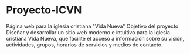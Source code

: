 # Proyecto-ICVN
Página web para la iglesia cristiana "Vida Nueva" Objetivo del proyecto Diseñar y desarrollar un sitio web moderno e intuitivo para la iglesia cristiana Vida Nueva, que facilite el acceso a información sobre su visión, actividades, grupos, horarios de servicios y medios de contacto.
